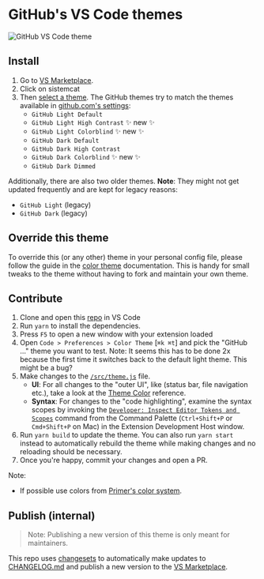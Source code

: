 # GitHub's VS Code themes

![GitHub VS Code theme](https://user-images.githubusercontent.com/378023/132220037-3cd3e777-55a6-445f-9a2e-da6020ebd78d.png)

## Install

1. Go to [VS Marketplace](https://marketplace.visualstudio.com/items?itemName=GitHub.github-vscode-theme).
2. Click on sistemcat
3. Then [select a theme](https://code.visualstudio.com/docs/getstarted/themes#_selecting-the-color-theme). The GitHub themes try to match the themes available in [github.com's settings](https://github.com/settings/appearance):
    - `GitHub Light Default`
    - `GitHub Light High Contrast` ✨ new ✨
    - `GitHub Light Colorblind` ✨ new ✨
    - `GitHub Dark Default`
    - `GitHub Dark High Contrast`
    - `GitHub Dark Colorblind` ✨ new ✨
    - `GitHub Dark Dimmed`

Additionally, there are also two older themes. **Note**: They might not get updated frequently and are kept for legacy reasons:

- `GitHub Light` (legacy)
- `GitHub Dark` (legacy)

## Override this theme

To override this (or any other) theme in your personal config file, please follow the guide in the [color theme](https://code.visualstudio.com/api/extension-guides/color-theme) documentation. This is handy for small tweaks to the theme without having to fork and maintain your own theme. 

## Contribute

1. Clone and open this [repo](https://github.com/primer/github-vscode-theme) in VS Code
2. Run `yarn` to install the dependencies.
3. Press `F5` to open a new window with your extension loaded
4. Open `Code > Preferences > Color Theme` [`⌘k ⌘t`] and pick the "GitHub ..." theme you want to test. Note: It seems this has to be done 2x because the first time it switches back to the default light theme. This might be a bug?
5. Make changes to the [`/src/theme.js`](https://github.com/primer/github-vscode-theme/blob/master/src/theme.js) file.
    - **UI**: For all changes to the "outer UI", like (status bar, file navigation etc.), take a look at the [Theme Color](https://code.visualstudio.com/api/references/theme-color) reference.
    - **Syntax**: For changes to the "code highlighting", examine the syntax scopes by invoking the [`Developer: Inspect Editor Tokens and Scopes`](https://code.visualstudio.com/api/language-extensions/syntax-highlight-guide#scope-inspector) command from the Command Palette (`Ctrl+Shift+P` or `Cmd+Shift+P` on Mac) in the Extension Development Host window.
6. Run `yarn build` to update the theme. You can also run `yarn start` instead to automatically rebuild the theme while making changes and no reloading should be necessary.
7. Once you're happy, commit your changes and open a PR.

Note:

- If possible use colors from [Primer's color system](https://primer.style/primitives/colors).

## Publish (internal)

> Note: Publishing a new version of this theme is only meant for maintainers.

This repo uses [changesets](https://github.com/atlassian/changesets) to automatically make updates to [CHANGELOG.md](https://github.com/primer/github-vscode-theme/blob/main/CHANGELOG.md) and publish a new version to the [VS Marketplace](https://marketplace.visualstudio.com/items?itemName=GitHub.github-vscode-theme).
